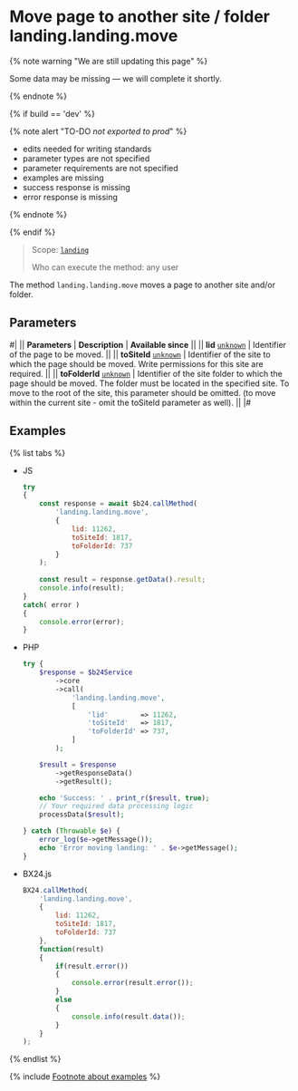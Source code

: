 # Move page to another site / folder landing.landing.move

{% note warning "We are still updating this page" %}

Some data may be missing — we will complete it shortly.

{% endnote %}

{% if build == 'dev' %}

{% note alert "TO-DO _not exported to prod_" %}

- edits needed for writing standards
- parameter types are not specified
- parameter requirements are not specified
- examples are missing
- success response is missing
- error response is missing

{% endnote %}

{% endif %}

> Scope: [`landing`](../../../scopes/permissions.md)
>
> Who can execute the method: any user

The method `landing.landing.move` moves a page to another site and/or folder.

## Parameters

#|
|| **Parameters** | **Description** | **Available since** ||
|| **lid**
[`unknown`](../../../data-types.md) | Identifier of the page to be moved. ||
|| **toSiteId**
[`unknown`](../../../data-types.md) | Identifier of the site to which the page should be moved. Write permissions for this site are required. ||
|| **toFolderId**
[`unknown`](../../../data-types.md) | Identifier of the site folder to which the page should be moved. The folder must be located in the specified site. To move to the root of the site, this parameter should be omitted. (to move within the current site - omit the toSiteId parameter as well). ||
|#

## Examples

{% list tabs %}

- JS


    ```js
    try
    {
    	const response = await $b24.callMethod(
    		'landing.landing.move',
    		{
    			lid: 11262,
    			toSiteId: 1817,
    			toFolderId: 737
    		}
    	);
    	
    	const result = response.getData().result;
    	console.info(result);
    }
    catch( error )
    {
    	console.error(error);
    }
    ```

- PHP


    ```php
    try {
        $response = $b24Service
            ->core
            ->call(
                'landing.landing.move',
                [
                    'lid'        => 11262,
                    'toSiteId'   => 1817,
                    'toFolderId' => 737,
                ]
            );
    
        $result = $response
            ->getResponseData()
            ->getResult();
    
        echo 'Success: ' . print_r($result, true);
        // Your required data processing logic
        processData($result);
    
    } catch (Throwable $e) {
        error_log($e->getMessage());
        echo 'Error moving landing: ' . $e->getMessage();
    }
    ```

- BX24.js

    ```js
    BX24.callMethod(
        'landing.landing.move',
        {
            lid: 11262,
            toSiteId: 1817,
            toFolderId: 737
        },
        function(result)
        {
            if(result.error())
            {
                console.error(result.error());
            }
            else
            {
                console.info(result.data());
            }
        }
    );
    ```

{% endlist %}

{% include [Footnote about examples](../../../../_includes/examples.md) %}